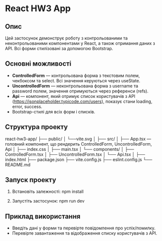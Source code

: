 # React HW3 App

## Опис
Цей застосунок демонструє роботу з контрольованими та неконтрольованими компонентами у React, а також отримання даних з API. Всі форми стилізовані за допомогою Bootstrap.

## Основні можливості
- **ControlledForm** — контрольована форма з текстовим полем, чекбоксом та select. Всі значення керуються через useState.
- **UncontrolledForm** — неконтрольована форма з username та password полем, значення отримуються через референси (refs).
- **Api** — компонент, який отримує список користувачів з API (https://jsonplaceholder.typicode.com/users), показує стани loading, error, success.
- Bootstrap-стилі для всіх форм і списків.

## Структура проекту
react-hw3-app/
├── public/
│   └──vite.svg
│
├── src/
│   ├── App.tsx — головний компонент, що рендерить ControlledForm, UncontrolledForm, Api
│   ├── index.css
│   ├── main.tsx
│   └── components/
│       ├── ControlledForm.tsx
│       ├── UncontrolledForm.tsx
│       └── Api.tsx
│
├── index.html
├── package.json
├── vite.config.js
├── eslint.config.js
└── README.md

## Запуск проекту
1. Встановіть залежності:
   npm install

2. Запустіть застосунок:
   npm run dev

## Приклад використання
- Введіть дані у форми та перевірте повідомлення про успіх/помилку.
- Перевірте завантаження та відображення списку користувачів з API.


